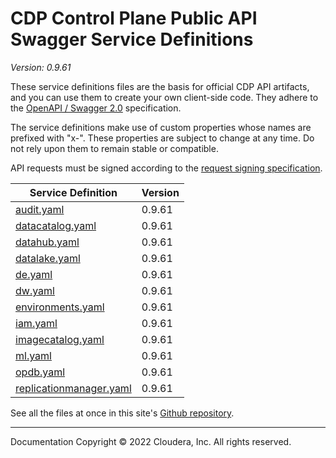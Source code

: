# CDP Control Plane Public API Swagger Service Definitions

*Version: 0.9.61*

These service definitions files are the basis for official CDP API artifacts,
and you can use them to create your own client-side code. They adhere to the
[OpenAPI / Swagger 2.0](https://swagger.io/specification/v2/) specification.

The service definitions make use of custom properties whose names are prefixed
with "x-". These properties are subject to change at any time. Do not rely upon
them to remain stable or compatible.

API requests must be signed according to the
[request signing specification](request_signing.md).

| Service Definition | Version |
| --- | --- |
| [audit.yaml](./audit.yaml) | 0.9.61 |
| [datacatalog.yaml](./datacatalog.yaml) | 0.9.61 |
| [datahub.yaml](./datahub.yaml) | 0.9.61 |
| [datalake.yaml](./datalake.yaml) | 0.9.61 |
| [de.yaml](./de.yaml) | 0.9.61 |
| [dw.yaml](./dw.yaml) | 0.9.61 |
| [environments.yaml](./environments.yaml) | 0.9.61 |
| [iam.yaml](./iam.yaml) | 0.9.61 |
| [imagecatalog.yaml](./imagecatalog.yaml) | 0.9.61 |
| [ml.yaml](./ml.yaml) | 0.9.61 |
| [opdb.yaml](./opdb.yaml) | 0.9.61 |
| [replicationmanager.yaml](./replicationmanager.yaml) | 0.9.61 |

See all the files at once in this site's
[Github repository](https://github.com/cloudera/cdp-dev-docs/tree/master/api-docs/swagger).

----

Documentation Copyright © 2022 Cloudera, Inc. All rights reserved.

